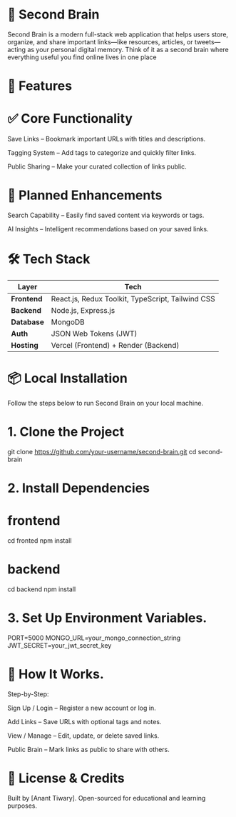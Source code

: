# 🧠 Second Brain
Second Brain is a modern full-stack web application that helps users store, organize, and share important links—like resources, articles, or tweets—acting as your personal digital memory. Think of it as a second brain where everything useful you find online lives in one place


# 🚀 Features
# ✅ Core Functionality
Save Links – Bookmark important URLs with titles and descriptions.

Tagging System – Add tags to categorize and quickly filter links.

Public Sharing – Make your curated collection of links public.

# 🔮 Planned Enhancements
Search Capability – Easily find saved content via keywords or tags.

AI Insights – Intelligent recommendations based on your saved links.

# 🛠️ Tech Stack

| Layer        | Tech                                              |
| ------------ | ------------------------------------------------- |
| **Frontend** | React.js, Redux Toolkit, TypeScript, Tailwind CSS |
| **Backend**  | Node.js, Express.js                               |
| **Database** | MongoDB                                           |
| **Auth**     | JSON Web Tokens (JWT)                             |
| **Hosting**  | Vercel (Frontend) + Render (Backend)              |







# 📦 Local Installation
Follow the steps below to run Second Brain on your local machine.

# 1. Clone the Project
git clone https://github.com/your-username/second-brain.git
cd second-brain

# 2. Install Dependencies
 # frontend
 cd fronted
 npm  install
 
 # backend
 cd backend
 npm install

# 3. Set Up Environment Variables.

PORT=5000
MONGO_URL=your_mongo_connection_string
JWT_SECRET=your_jwt_secret_key


# 🧪 How It Works.
Step-by-Step:

Sign Up / Login – Register a new account or log in.

Add Links – Save URLs with optional tags and notes.

View / Manage – Edit, update, or delete saved links.

Public Brain – Mark links as public to share with others.


# 🧠 License & Credits
Built by [Anant Tiwary]. Open-sourced for educational and learning purposes.


